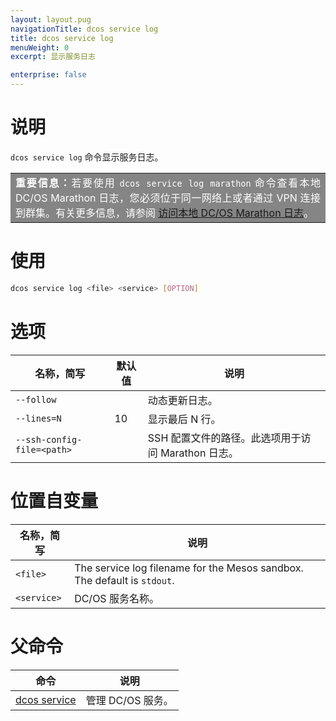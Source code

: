 ```yaml
---
layout: layout.pug
navigationTitle: dcos service log
title: dcos service log
menuWeight: 0
excerpt: 显示服务日志

enterprise: false
---
```


# 说明
`dcos service log` 命令显示服务日志。

<table class=“table” bgcolor=#858585>
<tr> 
  <td align=justify style=color:white><strong>重要信息：</strong>若要使用 <code>dcos service log marathon</code> 命令查看本地 DC/OS Marathon 日志，您必须位于同一网络上或者通过 VPN 连接到群集。有关更多信息，请参阅 <a href="/1.11/monitoring/logging/quickstart/">访问本地 DC/OS Marathon 日志</a>。</td> 
</tr> 
</table>

# 使用

```bash
dcos service log <file> <service> [OPTION]
```

# 选项

| 名称，简写 | 默认值 | 说明 |
|---------|-------------|-------------|
| `--follow` | | 动态更新日志。|
| `--lines=N` | 10 | 显示最后 N 行。|
| `--ssh-config-file=<path>` | | SSH 配置文件的路径。此选项用于访问 Marathon 日志。|

# 位置自变量

| 名称，简写 | 说明 |
|---------|-------------|
| `<file>`   |   The service log filename for the Mesos sandbox. The default is `stdout`. |
| `<service>` | DC/OS 服务名称。|

# 父命令

| 命令 | 说明 |
|---------|-------------|
| [dcos service](/cn/1.11/cli/command-reference/dcos-service/) | 管理 DC/OS 服务。|
